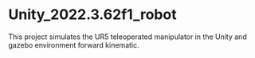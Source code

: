 # Unity_2022.3.62f1_robot
This project simulates the UR5 teleoperated manipulator in the Unity and gazebo environment forward kinematic.
